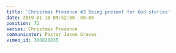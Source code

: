 ```yaml
---
title: 'Christmas Presence #3 Being present for God stories'
date: 2019-01-10 09:52:00 -08:00
position: 72
series: Christmas Presence
communicator: Pastor Jason Graves
vimeo_id: 306828835
---
```


